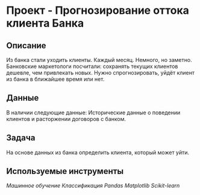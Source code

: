 # Проект - Прогнозирование оттока клиента Банка

## Описание

Из банка стали уходить клиенты. Каждый месяц. Немного, но заметно. Банковские маркетологи посчитали: сохранять текущих клиентов дешевле, чем привлекать новых.
Нужно спрогнозировать, уйдёт клиент из банка в ближайшее время или нет. 


## Данные

В наличии следующие данные:
Исторические данные о поведении клиентов и расторжении договоров с банком.


## Задача

На основе данных из банка определить клиента, который может уйти.

## Используемые инструменты
*Машинное обучение Классификация Pandas Matplotlib Scikit-learn*
